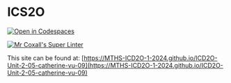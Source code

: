 # ICS2O

[![Open in Codespaces](https://classroom.github.com/assets/launch-codespace-2972f46106e565e64193e422d61a12cf1da4916b45550586e14ef0a7c637dd04.svg)](https://classroom.github.com/open-in-codespaces?assignment_repo_id=18838315)

[![Mr Coxall's Super Linter](https://github.com/MTHS-ICD2O-1-2024/ICD2O-Unit-2-05-catherine-vu-09/workflows/Mr%20Coxall's%20Super%20Linter/badge.svg)](https://github.com/MTHS-ICD2O-1-2024/ICD2O-Unit-2-05-catherine-vu-09/actions)

This site can be found at: [https://MTHS-ICD2O-1-2024.github.io/ICD2O-Unit-2-05-catherine-vu-09](https://MTHS-ICD2O-1-2024.github.io/ICD2O-Unit-2-05-catherine-vu-09)
